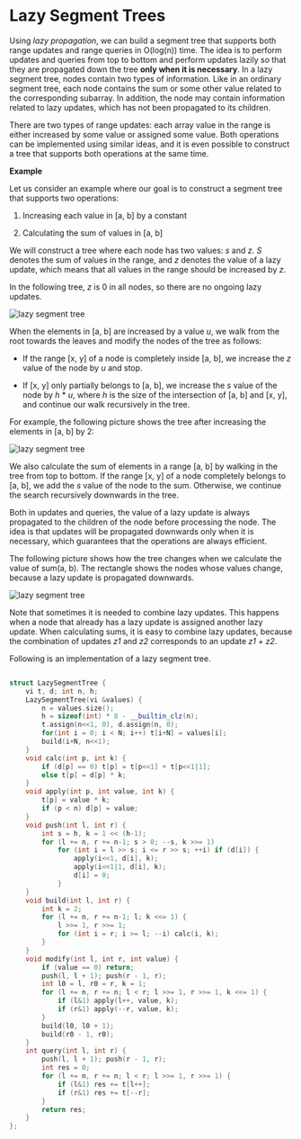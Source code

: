 # Lazy Segment Trees

Using _lazy propagation_, we can build a segment tree that supports both range updates and range queries in O(log(n)) time. The idea is to perform updates and queries from top to bottom and perform updates lazily so that they are propagated
down the tree **only when it is necessary**. In a lazy segment tree, nodes contain two types of information. Like in an ordinary segment tree, each node contains the sum or some other value related to the corresponding subarray. In addition, the node may contain information related to lazy updates, which has not been propagated to its children.

There are two types of range updates: each array value in the range is either increased by some value or assigned some value. Both operations can be implemented using similar ideas, and it is even possible to construct a tree that supports both operations at the same time.

**Example**

Let us consider an example where our goal is to construct a segment tree that supports two operations:

1) Increasing each value in [a, b] by a constant

2) Calculating the sum of values in [a, b]

We will construct a tree where each node has two values: _s_ and _z_.
_S_ denotes the sum of values in the range, and _z_ denotes the value of a lazy update, which means that all values in the range should be increased by _z_.

In the following tree, _z_ is 0 in all nodes, so there are no ongoing lazy updates.

![lazy segment tree](https://i.imgur.com/aYJsNte.png)

When the elements in [a, b] are increased by a value _u_, we walk from the root towards the leaves and modify the nodes of the tree as follows:

- If the range [x, y] of a node is completely inside [a, b], we increase the _z_ value of the node by _u_ and stop.

- If [x, y] only partially belongs to [a, b], we increase the _s_ value of the node by _h_ * _u_, where _h_ is the size of the intersection of [a, b] and [x, y], and continue our walk recursively in the tree.

For example, the following picture shows the tree after increasing the elements in [a, b] by 2:

![lazy segment tree](https://i.imgur.com/K7CHGz0.png)

We also calculate the sum of elements in a range [a, b] by walking in the tree from top to bottom. If the range [x, y] of a node completely belongs to [a, b], we add the _s_ value of the node to the sum. Otherwise, we continue the search recursively downwards in the tree.

Both in updates and queries, the value of a lazy update is always propagated to the children of the node before processing the node. The idea is that updates will be propagated downwards only when it is necessary, which guarantees that the operations are always efficient.

The following picture shows how the tree changes when we calculate the value of sum(a, b). The rectangle shows the nodes whose values change, because a lazy update is propagated downwards.

![lazy segment tree](https://i.imgur.com/d0N6YB7.png)

Note that sometimes it is needed to combine lazy updates. This happens when a node that already has a lazy update is assigned another lazy update. When calculating sums, it is easy to combine lazy updates, because the combination of updates _z1_ and _z2_ corresponds to an update _z1 + z2_.

Following is an implementation of a lazy segment tree.

```cpp

struct LazySegmentTree {
	vi t, d; int n, h;
	LazySegmentTree(vi &values) {
		n = values.size();
		h = sizeof(int) * 8 - __builtin_clz(n);
		t.assign(n<<1, 0), d.assign(n, 0);
		for(int i = 0; i < N; i++) t[i+N] = values[i];
		build(i+N, n<<1);
	}
	void calc(int p, int k) {
		if (d[p] == 0) t[p] = t[p<<1] + t[p<<1|1];
		else t[p] = d[p] * k;
	}
	void apply(int p, int value, int k) {
		t[p] = value * k;
		if (p < n) d[p] = value;
	}
	void push(int l, int r) {
		int s = h, k = 1 << (h-1);
		for (l += n, r += n-1; s > 0; --s, k >>= 1)
			for (int i = l >> s; i <= r >> s; ++i) if (d[i]) {
				apply(i<<1, d[i], k);
				apply(i<<1|1, d[i], k);
				d[i] = 0;
			}
	}
	void build(int l, int r) {
		int k = 2;
		for (l += n, r += n-1; l; k <<= 1) {
  			l >>= 1, r >>= 1;
  			for (int i = r; i >= l; --i) calc(i, k);
    	}
	}
	void modify(int l, int r, int value) {
		if (value == 0) return;
		push(l, l + 1); push(r - 1, r);
		int l0 = l, r0 = r, k = 1;
		for (l += n, r += n; l < r; l >>= 1, r >>= 1, k <<= 1) {
			if (l&1) apply(l++, value, k);
			if (r&1) apply(--r, value, k);
		}
		build(l0, l0 + 1);
		build(r0 - 1, r0);
	}
	int query(int l, int r) {
		push(l, l + 1); push(r - 1, r);
		int res = 0;
		for (l += n, r += n; l < r; l >>= 1, r >>= 1) {
			if (l&1) res += t[l++];
			if (r&1) res += t[--r];
		}
		return res;
	}
};
```
